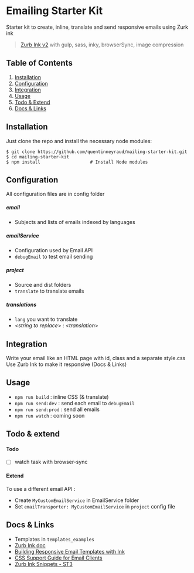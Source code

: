 Emailing Starter Kit
======================

Starter kit to create, inline, translate and send responsive emails using Zurk ink

> [Zurb Ink v2](http://foundation.zurb.com/emails.html) with gulp, sass, inky, browserSync, image compression

Table of Contents
-----------------
1. [Installation](#installation)
1. [Configuration](#configuration)
1. [Integration](#integration)
1. [Usage](#usage)
1. [Todo & Extend](#todo--extend)
1. [Docs & Links](#docs--links)

Installation
------------

Just clone the repo and install the necessary node modules:

```shell
$ git clone https://github.com/quentinneyraud/mailing-starter-kit.git
$ cd mailing-starter-kit
$ npm install                   # Install Node modules
```

Configuration
-------------

All configuration files are in config folder

##### email

- Subjects and lists of emails indexed by languages

##### emailService

- Configuration used by Email API
- `debugEmail` to test email sending

##### project

- Source and dist folders
- `translate` to translate emails

##### translations

- `lang` you want to translate
- <*string to replace*> : <*translation*>

Integration
-----------

Write your email like an HTML page with id, class and a separate style.css
Use Zurb Ink to make it responsive (Docs & Links)

Usage
-----

- `npm run build` : inline CSS (& translate)
- `npm run send:dev` : send each email to `debugEmail`
- `npm run send:prod` : send all emails
- `npm run watch` : coming soon

Todo & extend
-------------

#### Todo
- [ ] watch task with browser-sync

#### Extend
To use a different email API :

- Create `MyCustomEmailService` in EmailService folder
- Set `emailTransporter: MyCustomEmailService` in `project` config file

Docs & Links
------------

- Templates in `templates_examples`
- [Zurb Ink doc](http://foundation.zurb.com/emails/docs.html)
- [Building Responsive Email Templates with Ink](https://scotch.io/tutorials/building-responsive-email-templates-with-ink)
- [CSS Support Guide for Email Clients](https://www.campaignmonitor.com/css/)
- [Zurb Ink Snippets - ST3](https://packagecontrol.io/packages/Zurb%20Ink%20Snippets)
